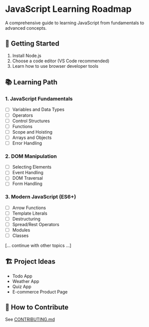 # JavaScript Learning Roadmap

A comprehensive guide to learning JavaScript from fundamentals to advanced concepts.

## 🚀 Getting Started

1. Install Node.js
2. Choose a code editor (VS Code recommended)
3. Learn how to use browser developer tools

## 📚 Learning Path

### 1. JavaScript Fundamentals
- [ ] Variables and Data Types
- [ ] Operators
- [ ] Control Structures
- [ ] Functions
- [ ] Scope and Hoisting
- [ ] Arrays and Objects
- [ ] Error Handling

### 2. DOM Manipulation
- [ ] Selecting Elements
- [ ] Event Handling
- [ ] DOM Traversal
- [ ] Form Handling

### 3. Modern JavaScript (ES6+)
- [ ] Arrow Functions
- [ ] Template Literals
- [ ] Destructuring
- [ ] Spread/Rest Operators
- [ ] Modules
- [ ] Classes

[... continue with other topics ...]

## 🏗️ Project Ideas
- Todo App
- Weather App
- Quiz App
- E-commerce Product Page

## 🤝 How to Contribute
See [CONTRIBUTING.md](CONTRIBUTING.md)
